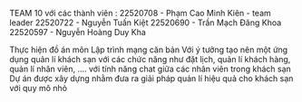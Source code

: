 TEAM 10  với các thành viên :
22520708 - Phạm Cao Minh Kiên - team leader 
22520722 - Nguyễn Tuấn Kiệt
22520690 - Trần Mạch Đăng Khoa
22520597 - Nguyễn Hoàng Duy Kha

Thực hiện đồ án môn Lập trình mạng căn bản 
Với ý tưởng tạo nên một ứng dụng quản lí khách sạn với các chức năng như đặt lịch, quản lí khách hàng, quản lí nhân viên, .... với tính năng chat giữa các nhân viên trong khách sạn 
Dự án được xây dựng nhằm đưa ra giải pháp quản lí hiệu quả cho khách sạn với quy mô nhỏ 

